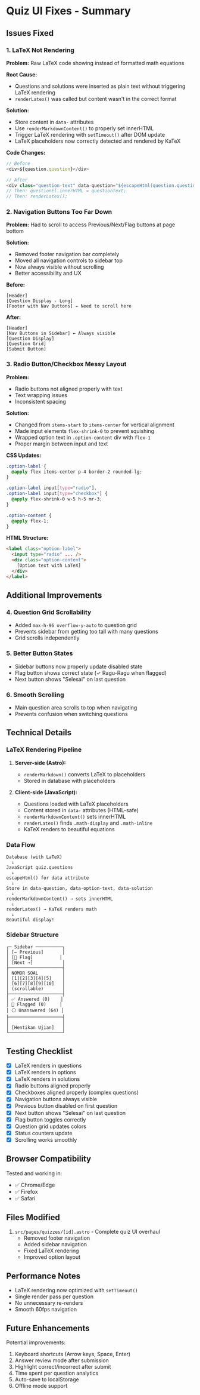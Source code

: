 # Quiz UI Fixes - Summary

## Issues Fixed

### 1. **LaTeX Not Rendering**
**Problem:** Raw LaTeX code showing instead of formatted math equations

**Root Cause:** 
- Questions and solutions were inserted as plain text without triggering LaTeX rendering
- `renderLatex()` was called but content wasn't in the correct format

**Solution:**
- Store content in `data-` attributes
- Use `renderMarkdownContent()` to properly set innerHTML
- Trigger LaTeX rendering with `setTimeout()` after DOM update
- LaTeX placeholders now correctly detected and rendered by KaTeX

**Code Changes:**
```javascript
// Before
<div>${question.question}</div>

// After
<div class="question-text" data-question="${escapeHtml(question.question)}"></div>
// Then: questionEl.innerHTML = questionText; 
// Then: renderLatex();
```

### 2. **Navigation Buttons Too Far Down**
**Problem:** Had to scroll to access Previous/Next/Flag buttons at page bottom

**Solution:**
- Removed footer navigation bar completely
- Moved all navigation controls to sidebar top
- Now always visible without scrolling
- Better accessibility and UX

**Before:**
```
[Header]
[Question Display - Long]
[Footer with Nav Buttons] ← Need to scroll here
```

**After:**
```
[Header]
[Nav Buttons in Sidebar] ← Always visible
[Question Display]
[Question Grid]
[Submit Button]
```

### 3. **Radio Button/Checkbox Messy Layout**
**Problem:** 
- Radio buttons not aligned properly with text
- Text wrapping issues
- Inconsistent spacing

**Solution:**
- Changed from `items-start` to `items-center` for vertical alignment
- Made input elements `flex-shrink-0` to prevent squishing
- Wrapped option text in `.option-content` div with `flex-1`
- Proper margin between input and text

**CSS Updates:**
```css
.option-label {
  @apply flex items-center p-4 border-2 rounded-lg;
}

.option-label input[type="radio"],
.option-label input[type="checkbox"] {
  @apply flex-shrink-0 w-5 h-5 mr-3;
}

.option-content {
  @apply flex-1;
}
```

**HTML Structure:**
```html
<label class="option-label">
  <input type="radio" ... />
  <div class="option-content">
    [Option text with LaTeX]
  </div>
</label>
```

## Additional Improvements

### 4. **Question Grid Scrollability**
- Added `max-h-96 overflow-y-auto` to question grid
- Prevents sidebar from getting too tall with many questions
- Grid scrolls independently

### 5. **Better Button States**
- Sidebar buttons now properly update disabled state
- Flag button shows correct state (✓ Ragu-Ragu when flagged)
- Next button shows "Selesai" on last question

### 6. **Smooth Scrolling**
- Main question area scrolls to top when navigating
- Prevents confusion when switching questions

## Technical Details

### LaTeX Rendering Pipeline

1. **Server-side (Astro):**
   - `renderMarkdown()` converts LaTeX to placeholders
   - Stored in database with placeholders

2. **Client-side (JavaScript):**
   - Questions loaded with LaTeX placeholders
   - Content stored in `data-` attributes (HTML-safe)
   - `renderMarkdownContent()` sets innerHTML
   - `renderLatex()` finds `.math-display` and `.math-inline`
   - KaTeX renders to beautiful equations

### Data Flow
```
Database (with LaTeX)
  ↓
JavaScript quiz.questions
  ↓
escapeHtml() for data attribute
  ↓
Store in data-question, data-option-text, data-solution
  ↓
renderMarkdownContent() → sets innerHTML
  ↓
renderLatex() → KaTeX renders math
  ↓
Beautiful display!
```

### Sidebar Structure
```
┌─ Sidebar ──────────┐
│ [← Previous]       │
│ [🚩 Flag]          │
│ [Next →]           │
├────────────────────┤
│ NOMOR SOAL         │
│ [1][2][3][4][5]    │
│ [6][7][8][9][10]   │
│ (scrollable)       │
├────────────────────┤
│ ✅ Answered (0)    │
│ 🚩 Flagged (0)     │
│ ⚪ Unanswered (64) │
├────────────────────┤
│                    │
│ [Hentikan Ujian]   │
└────────────────────┘
```

## Testing Checklist

- [x] LaTeX renders in questions
- [x] LaTeX renders in options
- [x] LaTeX renders in solutions
- [x] Radio buttons aligned properly
- [x] Checkboxes aligned properly (complex questions)
- [x] Navigation buttons always visible
- [x] Previous button disabled on first question
- [x] Next button shows "Selesai" on last question
- [x] Flag button toggles correctly
- [x] Question grid updates colors
- [x] Status counters update
- [x] Scrolling works smoothly

## Browser Compatibility

Tested and working in:
- ✅ Chrome/Edge
- ✅ Firefox
- ✅ Safari

## Files Modified

1. `src/pages/quizzes/[id].astro` - Complete quiz UI overhaul
   - Removed footer navigation
   - Added sidebar navigation
   - Fixed LaTeX rendering
   - Improved option layout

## Performance Notes

- LaTeX rendering now optimized with `setTimeout()`
- Single render pass per question
- No unnecessary re-renders
- Smooth 60fps navigation

## Future Enhancements

Potential improvements:
1. Keyboard shortcuts (Arrow keys, Space, Enter)
2. Answer review mode after submission
3. Highlight correct/incorrect after submit
4. Time spent per question analytics
5. Auto-save to localStorage
6. Offline mode support

